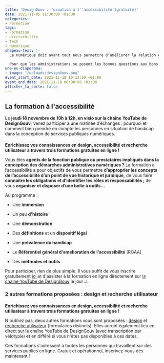 ```yaml
---
title: 'DesignGouv : formation à l''accessibilité (gratuite)'
date: 2021-11-05 11:30:00 +01:00
categories:
- Formation
tags:
- Formation
- accessibilité
- Tech
- Numérique
chapeau-text: |-
  Le numérique doit avant tout nous permettre d’améliorer la relation entre les citoyens et l’administration, à travers des services simples, accessibles et humains. Ces services doivent s’adresser à toutes et tous, quels que soient nos particularités et nos usages.

  Pour que les administrations se posent les bonnes questions aux bons moments, pour qu'elles prennent les bonnes décisions avec les bonnes méthodes et les bons outils, pour qu'elles travaillent avec les bons interlocuteurs, le pôle **Design des services numériques** de la Direction interministérielle du numérique (DINUM) propose **trois formations gratuites indispensables : la formation accessibilité, la formation design, et la formation recherche utilisateur.**
une-ou-diaporama:
- image: "/uploads/designGouv.png"
event_start_date: 2021-11-18 10:12:00 +01:00
event_end_date: 2021-11-18 00:00:00 +01:00
afficher_la_carte: false
---
```


## La formation à l'accessibilité

Le **jeudi 18 novembre de 10h à 12h, en visio sur la chaîne YouTube de DesignGouv,** venez participer à une matinée d’échanges : pourquoi et comment bien prendre en compte les personnes en situation de handicap dans la conception de services publiques numériques.

<div class="encadre noir"><p style="margin-top: 20px"><b>Enrichissez vos connaissances en design, accessibilité et recherche utilisateur à travers trois formations gratuites en ligne !</b></p></div>

Vous êtes **agents de la  fonction publique ou prestataires impliqués dans la conception des démarches administratives numériques ?** La formation à l’accessibilité a pour objectifs de vous permettre **d’approprier les concepts de l’accessibilité d’un point de vue historique et juridique,** de vous faire **connaitre les obligations et d’identifier les rôles et responsabilités ;** de vous **organiser et disposer d’une boîte à outils…**

Au programme :

* Une **immersion**

* Un peu **d'histoire**

* Une **démonstration**

* Des **définitions** et un **dispositif légal**

* Une **prévalence du handicap**

* Le **Référentiel général d'amélioration de l'accessibilité** (RGAA)

* Des **méthodes et outils**

Pour participer, rien de plus simple. Il vous suffit de vous inscrire gratuitement [ici](https://design.numerique.gouv.fr/formations/accessibilite/) et d'assister à la formation en ligne directement sur [la chaîne YouTube de DesignGouv](https://www.youtube.com/channel/UCMH9lC8dSlRVRfb0LoKuJZw/featured) le jour J.

### 2 autres formations proposées : design et recherche utilisateur

<div class="encadre noir"><p style="margin-top: 20px"><b>Enrichissez vos connaissances en design, accessibilité et recherche utilisateur à travers trois formations gratuites en ligne !</b></p></div>

N'oubliez pas, deux autres formations vous sont proposées : [design](https://design.numerique.gouv.fr/formations/accessibilite/) et [recherche utilisateur](https://design.numerique.gouv.fr/formations/recherche-utilisateur/) (formulaires distincts). Elles auront également lieu en direct sur la chaîne YouTube de DesignGouv (avec transcription par vélotypie) et en différé si vous n'êtes pas disponibles à ces dates.

Ces formations s'adressent à toutes les personnes qui travaillent sur des services publics en ligne. Gratuit et opérationnel, inscrivez-vous dès maintenant !